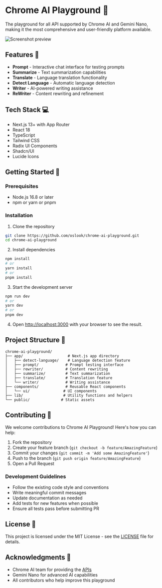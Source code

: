 # Chrome AI Playground 🚀

The playground for all API supported by Chrome AI and Gemini Nano, making it the most comprehensive and user-friendly platform available.

![Screenshot preview](https://raw.githubusercontent.com/oslook/chrome-ai-playground/main/public/translate.webp)


## Features 🎯

- **Prompt** - Interactive chat interface for testing prompts
- **Summarize** - Text summarization capabilities
- **Translate** - Language translation functionality
- **Detect Language** - Automatic language detection
- **Writer** - AI-powered writing assistance
- **ReWriter** - Content rewriting and refinement

## Tech Stack 💻

- Next.js 13+ with App Router
- React 18
- TypeScript
- Tailwind CSS
- Radix UI Components
- Shadcn/UI
- Lucide Icons

## Getting Started 🌟

### Prerequisites

- Node.js 16.8 or later
- npm or yarn or pnpm

### Installation

1. Clone the repository
```bash
git clone https://github.com/oslook/chrome-ai-playground.git
cd chrome-ai-playground
```

2. Install dependencies
```bash
npm install
# or
yarn install
# or
pnpm install
```

3. Start the development server
```bash
npm run dev
# or
yarn dev
# or
pnpm dev
```

4. Open [http://localhost:3000](http://localhost:3000) with your browser to see the result.

## Project Structure 📁

```
chrome-ai-playground/
├── app/                    # Next.js app directory
│   ├── detect-language/    # Language detection feature
│   ├── prompt/            # Prompt testing interface
│   ├── rewriter/          # Content rewriting
│   ├── summarize/         # Text summarization
│   ├── translate/         # Translation feature
│   └── writer/            # Writing assistance
├── components/            # Reusable React components
│   └── ui/               # UI components
├── lib/                  # Utility functions and helpers
└── public/              # Static assets
```

## Contributing 🤝

We welcome contributions to Chrome AI Playground! Here's how you can help:

1. Fork the repository
2. Create your feature branch (`git checkout -b feature/AmazingFeature`)
3. Commit your changes (`git commit -m 'Add some AmazingFeature'`)
4. Push to the branch (`git push origin feature/AmazingFeature`)
5. Open a Pull Request

### Development Guidelines

- Follow the existing code style and conventions
- Write meaningful commit messages
- Update documentation as needed
- Add tests for new features when possible
- Ensure all tests pass before submitting PR

## License 📄

This project is licensed under the MIT License - see the [LICENSE](LICENSE) file for details.

## Acknowledgments 🙏

- Chrome AI team for providing the [APIs](https://docs.google.com/document/d/18otm-D9xhn_XyObbQrc1v7SI-7lBX3ynZkjEpiS1V04/edit?tab=t.0)
- Gemini Nano for advanced AI capabilities
- All contributors who help improve this playground

